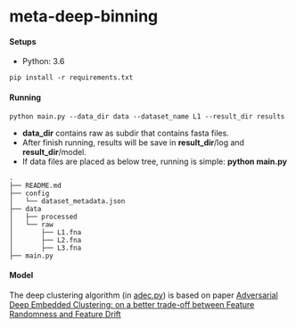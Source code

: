 # meta-deep-binning

#### Setups
- Python: 3.6
```
pip install -r requirements.txt
```

#### Running

```
python main.py --data_dir data --dataset_name L1 --result_dir results
```

- **data_dir** contains raw as subdir that contains fasta files.
- After finish running, results will be save in **result_dir**/log and **result_dir**/model.
- If data files are placed as below tree, running is simple: **python main.py**

```
.
├── README.md
├── config
│   └── dataset_metadata.json
├── data
│   ├── processed
│   └── raw
│       ├── L1.fna
│       ├── L2.fna
│       ├── L3.fna
├── main.py
```

#### Model

The deep clustering algorithm (in [adec.py](https://github.com/baohq1595/meta-deep-binning/blob/master/metadec/model/adec.py)) is based on paper [Adversarial Deep Embedded Clustering: on a better trade-off between Feature Randomness and Feature Drift
](https://arxiv.org/abs/1909.11832)
